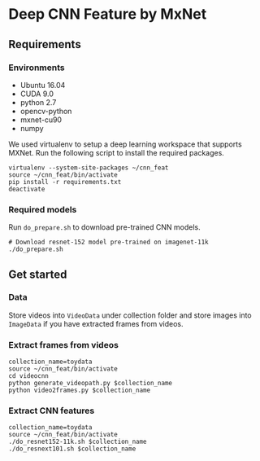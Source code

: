 # Deep CNN Feature by MxNet

## Requirements

### Environments

* Ubuntu 16.04
* CUDA 9.0
* python 2.7
* opencv-python
* mxnet-cu90 
* numpy

We used virtualenv to setup a deep learning workspace that supports MXNet. Run the following script to install the required packages.
```
virtualenv --system-site-packages ~/cnn_feat
source ~/cnn_feat/bin/activate
pip install -r requirements.txt
deactivate
```

### Required models

Run `do_prepare.sh` to download pre-trained CNN models.

```
# Download resnet-152 model pre-trained on imagenet-11k
./do_prepare.sh

```

## Get started

### Data

Store videos into `VideoData` under collection folder and store images into `ImageData` if you have extracted frames from videos.

### Extract frames from videos

```
collection_name=toydata
source ~/cnn_feat/bin/activate
cd videocnn
python generate_videopath.py $collection_name
python video2frames.py $collection_name
```

### Extract CNN features

```
collection_name=toydata
source ~/cnn_feat/bin/activate
./do_resnet152-11k.sh $collection_name
./do_resnext101.sh $collection_name
```
